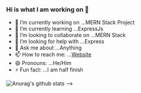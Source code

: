 ### Hi is what I am working on 👋



- 🔭 I’m currently working on ...MERN Stack Project
- 🌱 I’m currently learning ...ExpressJs
- 👯 I’m looking to collaborate on ...MERN Stack
- 🤔 I’m looking for help with ...Express
- 💬 Ask me about ...Anything
- 📫 How to reach me: ...[Website](https://kamalgupta97.github.io/kamal_portfolio/)
- 😄 Pronouns: ...He/Him
- ⚡ Fun fact: ...I am half finish

![Anurag's github stats](https://github-readme-stats.vercel.app/api?username=anuraghazra)
-->
